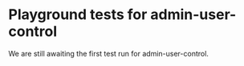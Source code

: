 # Playground tests for admin-user-control
We are still awaiting the first test run for admin-user-control.
